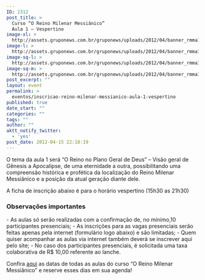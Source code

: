 ```yaml
---
ID: 2312
post_title: >
  Curso “O Reino Milenar Messiânico”
  Aula 1 – Vespertino
image-xl: >
  http://assets.gruponews.com.br/gruponews/uploads/2012/04/banner_rmma1.jpg
image-l: >
  http://assets.gruponews.com.br/gruponews/uploads/2012/04/banner_rmma1.jpg
image-sq-l: >
  http://assets.gruponews.com.br/gruponews/uploads/2012/04/banner_rmma1.jpg
image-sq-m: >
  http://assets.gruponews.com.br/gruponews/uploads/2012/04/banner_rmma1-720x320.jpg
post_excerpt: ""
layout: event
permalink: >
  eventos/inscricao-reino-milenar-messianico-aula-1-vespertino
published: true
date_start: ""
categories: ""
tags: ""
author: ""
aktt_notify_twitter:
  - 'yes'
post_date: 2012-04-15 22:18:19
---
```

O tema da aula 1 será “O Reino no Plano Geral de Deus” – Visão geral de Gênesis a Apocalipse, de uma eternidade a outra, possibilitando uma compreensão histórica e profética da localização do Reino Milenar Messiânico e a posição da atual geração diante dele.

A ficha de inscrição abaixo é para o horário vespertino (15h30 as 21h30)
<h3>Observações importantes</h3>
- As aulas só serão realizadas com a confirmação de, no mínimo,10 participantes presenciais;
- As inscrições para as vagas presenciais serão feitas apenas pela internet (formulário logo abaixo) e são limitadas;
- Quem quiser acompanhar as aulas via internet também deverá se inscrever aqui pelo site;
- No caso dos participantes presenciais, é solicitada uma taxa colaborativa de R$ 10,00 referente ao lanche.

Confira <a href="http://www.gruponews.com.br/2012/04/novidades-curso-rmm.html">aqui</a> as datas de todas as aulas do curso “O Reino Milenar Messiânico” e reserve esses dias em sua agenda!